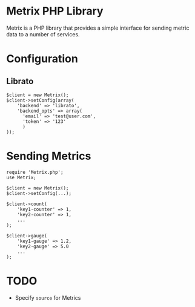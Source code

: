 Metrix PHP Library
==================

Metrix is a PHP library that provides a simple interface for sending metric
data to a number of services.

Configuration
=============

Librato
-------

    $client = new Metrix();
    $client->setConfig(array(
        'backend' => 'librato',
        'backend_opts' => array(
          'email' => 'test@user.com',
          'token' => '123'
          )
    ));

Sending Metrics
===============

    require 'Metrix.php';
    use Metrix;

    $client = new Metrix();
    $client->setConfig(...);

    $client->count(
        'key1-counter' => 1,
        'key2-counter' => 1,
        ...
    );

    $client->gauge(
        'key1-gauge' => 1.2,
        'key2-gauge' => 5.0
        ...
    );

TODO
====

* Specify `source` for Metrics
